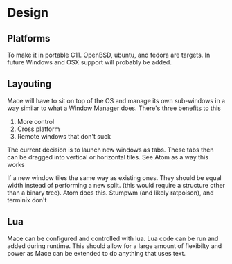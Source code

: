 # Design

## Platforms

To make it in portable C11. OpenBSD, ubuntu, and fedora are targets. 
In future Windows and OSX support will probably be added. 

## Layouting

Mace will have to sit on top of the OS and manage its own sub-windows 
in a way similar to what a Window Manager does. There's three benefits 
to this

1. More control
2. Cross platform
3. Remote windows that don't suck

The current decision is to launch new windows as tabs. These tabs 
then can be dragged into vertical or horizontal tiles. See Atom as a 
way this works

If a new window tiles the same way as existing ones. They should be 
equal width instead of performing a new split. (this would require a 
structure other than a binary tree). Atom does this. Stumpwm (and 
likely ratpoison), and terminix don't


## Lua

Mace can be configured and controlled with lua. Lua code can be run
and added during runtime. This should allow for a large amount of
flexibilty and power as Mace can be extended to do anything that uses
text. 


